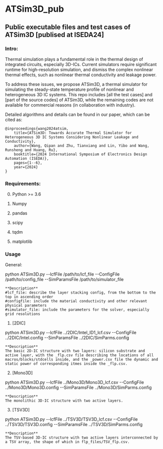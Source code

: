 # ATSim3D_pub

## Public executable files and test cases of ATSim3D [publised at ISEDA24]

### Intro: 

Thermal simulation plays a fundamental role in the thermal design of integrated circuits, especially 3D-ICs. Current simulators require significant runtime for high-resolution simulation, and dismiss the complex nonlinear thermal effects, such as nonlinear thermal conductivity and leakage power. 
    
To address these issues, we propose ATSim3D, a thermal simulator for simulating the steady-state temperature profile of nonlinear and heterogeneous 3D IC systems. This repo includes [all the test cases] and [part of the source codes] of ATSim3D, while the remaining codes are not available for commercial reasons (in collaboration with industry).

Detailed algorithms and details can be found in our paper, which can be cited as:

    @inproceedings{wang2024atsim, 
        title={ATSim3D: Towards Accurate Thermal Simulator for Heterogeneous 3D IC Systems Considering Nonlinear Leakage and Conductivity},
        author={Wang, Qipan and Zhu, Tianxiang and Lin, Yibo and Wang, Runsheng and Huang, Ru},
        booktitle={2024 International Symposium of Electronics Design Automation (ISEDA)},
        pages={1--6},
        year={2024}
    }

### Requirements:

0. Python >= 3.6

1. Numpy

2. pandas 

3. scipy

4. tqdm

5. matplotlib

   
### Usage

General:

python ATSim3D.py --lcfFile /path/to/lcf_file --ConfigFile /path/to/config_file --SimParamsFile /path/to/simulator_file

    **Description**
    #lcf_file: describe the layer stacking config, from the bottom to the top in ascending order
    #configfile: include the material conductivity and other relevant physical parameters
    #simulator_file: include the parameters for the solver, especially grid resolutions

1. [2DIC]

python ATSim3D.py --lcfFile ../2DIC/Intel_ID1_lcf.csv --ConfigFile ../2DIC/Intel.config --SimParamsFile ../2DIC/SimParms.config

    **Description**
    The basic 2D-IC structure with two layers: silicon substrate and active layer, with the _flp.csv file describing the locations of all macros/blocks/stdcells inside, and the _power.csv file the dynamic and static power of corresponding itmes inside the _flp.csv.

2. [Mono3D]

python ATSim3D.py --lcfFile ../Mono3D/Mono3D_lcf.csv --ConfigFile ../Mono3D/Mono3D.config --SimParamsFile ../Mono3D/SimParms.config

    **Description**
    The monolithic 3D-IC structure with two active layers.
    
3. [TSV3D]

python ATSim3D.py --lcfFile ../TSV3D/TSV3D_lcf.csv --ConfigFile ../TSV3D/TSV3D.config --SimParamsFile ../TSV3D/SimParms.config

    **Description**
    The TSV-based 3D-IC structure with two active layers interconnected by a TSV array, the shape of which in flp_files/TSV_flp.csv.
    
